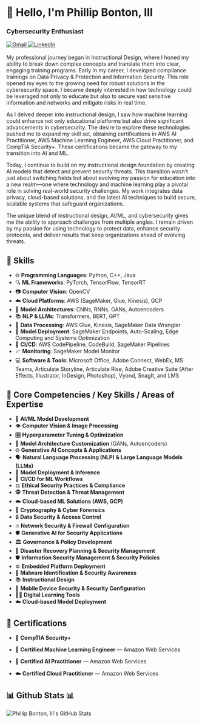 # 👋 Hello, I'm Phillip Bonton, III
### Cybersecurity Enthusiast

<div align="left"> 
  <a href="mailto:philthe3rd@gmail.com" target="_blank">
    <img src="https://img.shields.io/badge/Gmail-D14836?style=for-the-badge&logo=gmail&logoColor=white" alt="Gmail" />
  </a> 
  <a href="https://www.linkedin.com/in/phillipbontoniii/" target="_blank">
    <img src="https://img.shields.io/badge/LinkedIn-0077B5?style=for-the-badge&logo=linkedin&logoColor=white" alt="LinkedIn" />
  </a>
</div>

<br> 
My professional journey began in Instructional Design, where I honed my ability to break down complex concepts and translate them into clear, engaging training programs. Early in my career, I developed compliance trainings on Data Privacy & Protection and Information Security. This role opened my eyes to the growing need for robust solutions in the cybersecurity space. I became deeply interested in how technology could be leveraged not only to educate but also to secure vast sensitive information and networks and mitigate risks in real time.

As I delved deeper into instructional design, I saw how machine learning could enhance not only educational platforms but also drive significant advancements in cybersecurity. The desire to explore these technologies pushed me to expand my skill set, obtaining certifications in AWS AI Practitioner, AWS Machine Learning Engineer, AWS Cloud Practitioner, and CompTIA Security+. These certifications became the gateway to my transition into AI and ML.

Today, I continue to build on my instructional design foundation by creating AI models that detect and prevent security threats. This transition wasn’t just about switching fields but about evolving my passion for education into a new realm—one where technology and machine learning play a pivotal role in solving real-world security challenges. My work integrates data privacy, cloud-based solutions, and the latest AI techniques to build secure, scalable systems that safeguard organizations.

The unique blend of instructional design, AI/ML, and cybersecurity gives me the ability to approach challenges from multiple angles. I remain driven by my passion for using technology to protect data, enhance security protocols, and deliver results that keep organizations ahead of evolving threats.

## 🚀 Skills
- 🌐 **Programming Languages**: Python, C++, Java  
- 🔍 **ML Frameworks**: PyTorch, TensorFlow, TensorRT  
- 📷 **Computer Vision**: OpenCV  
- ☁️ **Cloud Platforms**: AWS (SageMaker, Glue, Kinesis), GCP  
- 🧩 **Model Architectures**: CNNs, RNNs, GANs, Autoencoders  
- 📚 **NLP & LLMs**: Transformers, BERT, GPT  
- 🔄 **Data Processing**: AWS Glue, Kinesis, SageMaker Data Wrangler  
- 🚀 **Model Deployment**: SageMaker Endpoints, Auto-Scaling, Edge Computing and Systems Optimization  
- 🔧 **CI/CD**: AWS CodePipeline, CodeBuild, SageMaker Pipelines  
- 📈 **Monitoring**: SageMaker Model Monitor  
- 💻 **Software & Tools**: Microsoft Office, Adobe Connect, WebEx, MS Teams, Articulate Storyline, Articulate Rise, Adobe Creative Suite (After Effects, Illustrator, InDesign, Photoshop), Vyond, SnagIt, and LMS  

<div align="left">
  
## 🌟 Core Competencies / Key Skills / Areas of Expertise 

- 🤖 **AI/ML Model Development**
- 👁️ **Computer Vision & Image Processing**
- 🎛️ **Hyperparameter Tuning & Optimization**
- 🧩 **Model Architecture Customization** (GANs, Autoencoders)
- 🌐 **Generative AI Concepts & Applications**
- 🗣️ **Natural Language Processing (NLP) & Large Language Models (LLMs)**
- 🚀 **Model Deployment & Inference**
- 🔄 **CI/CD for ML Workflows**
- ⚖️ **Ethical Security Practices & Compliance**
- 🕵️ **Threat Detection & Threat Management**
- ☁️ **Cloud-based ML Solutions (AWS, GCP)**
- 🔑 **Cryptography & Cyber Forensics**
- 🔒 **Data Security & Access Control**
- 🔥 **Network Security & Firewall Configuration**
- 🛡️ **Generative AI for Security Applications**
- 🏛️ **Governance & Policy Development**
- 🔧 **Disaster Recovery Planning & Security Management**
- 🛡️ **Information Security Management & Security Policies**
- ⚙️ **Embedded Platform Deployment**
- 🦠 **Malware Identification & Security Awareness**
- 📚 **Instructional Design**
- 📱 **Mobile Device Security & Security Configuration**
- 🧑‍💻 **Digital Learning Tools**
- ☁️ **Cloud-based Model Deployment**

 </div>

## 📜 Certifications

- 🔐 **CompTIA Security+**

- 🤖 **Certified Machine Learning Engineer** — Amazon Web Services  

- 🧠 **Certified AI Practitioner** — Amazon Web Services  

- ☁️ **Certified Cloud Practitioner** — Amazon Web Services  


## 📊 Github Stats 📊

![Phillip Bonton, III's GitHub Stats](https://github-readme-stats.vercel.app/api?username=cybertechprimetime&show_icons=true&theme=radical)

